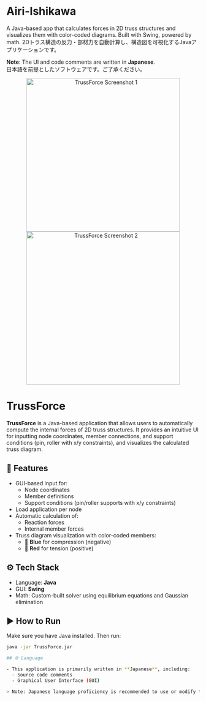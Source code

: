 # Airi-Ishikawa
A Java-based app that calculates forces in 2D truss structures and visualizes them with color-coded diagrams. Built with Swing, powered by math. 2Dトラス構造の反力・部材力を自動計算し、構造図を可視化するJavaアプリケーションです。

**Note**: The UI and code comments are written in **Japanese**.  
日本語を前提としたソフトウェアです。ご了承ください。

<p align="center">
  <img src="screenshots/screenshot1.png" alt="TrussForce Screenshot 1" width="400"/>
  <img src="screenshots/screenshot2.png" alt="TrussForce Screenshot 2" width="400"/>
</p>

# TrussForce
**TrussForce** is a Java-based application that allows users to automatically compute the internal forces of 2D truss structures. It provides an intuitive UI for inputting node coordinates, member connections, and support conditions (pin, roller with x/y constraints), and visualizes the calculated truss diagram.

## 🧠 Features

- GUI-based input for:
  - Node coordinates
  - Member definitions
  - Support conditions (pin/roller supports with x/y constraints)
- Load application per node
- Automatic calculation of:
  - Reaction forces
  - Internal member forces
- Truss diagram visualization with color-coded members:
  - 🔵 **Blue** for compression (negative)
  - 🔴 **Red** for tension (positive)

## ⚙️ Tech Stack

- Language: **Java**
- GUI: **Swing**
- Math: Custom-built solver using equilibrium equations and Gaussian elimination

## ▶️ How to Run

Make sure you have Java installed. Then run:

```bash
java -jar TrussForce.jar

## 🌐 Language

- This application is primarily written in **Japanese**, including:
  - Source code comments
  - Graphical User Interface (GUI)

> Note: Japanese language proficiency is recommended to use or modify this software.

